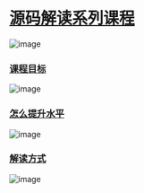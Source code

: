# [源码解读系列课程](#1)
![image](https://user-images.githubusercontent.com/5234349/135646751-10ff9113-9257-49a4-8997-c95ad500bbe3.png)

### [课程目标](#2)
![image](https://user-images.githubusercontent.com/5234349/135604831-7c169db1-be91-42cd-a4a7-f68e1e1614b0.png)

### [怎么提升水平](#3)
![image](https://user-images.githubusercontent.com/5234349/135604623-891c55e7-d0b5-49cf-be50-c9a14e229255.png)

### [解读方式](#4)
![image](https://user-images.githubusercontent.com/5234349/135644294-763909aa-620f-4c22-b64a-0f8268e5222d.png)

